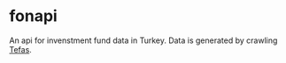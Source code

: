 # fonapi

An api for invenstment fund data in Turkey. Data is generated by crawling [Tefas](https://www.tefas.gov.tr/).

